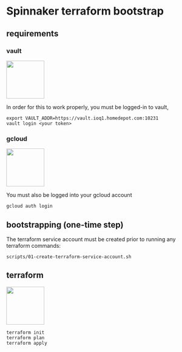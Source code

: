 # Spinnaker terraform bootstrap

## requirements

### vault

<img src="https://s3.amazonaws.com/hashicorp-marketing-web-assets/brand/Vault_PrimaryLogo_FullColor.HkwAATB6e.svg" width="100" height="100">

In order for this to work properly, you must be logged-in to vault,

```shell
export VAULT_ADDR=https://vault.ioq1.homedepot.com:10231
vault login <your token>
```

### gcloud

<img src="https://www.gstatic.com/images/branding/product/2x/cloud_512dp.png" width="100" height="100">

You must also be logged into your gcloud account

```shell
gcloud auth login
```

## bootstrapping (one-time step)

The terraform service account must be created prior to running any terraform commands:

```shell
scripts/01-create-terraform-service-account.sh
```

## terraform

<img src="https://s3.amazonaws.com/hashicorp-marketing-web-assets/brand/Terraform_VerticalLogo_FullColor.B1rgyCrag.svg" width="100" height="100">

<TBD>

```shell
terraform init
terraform plan
terraform apply
```
